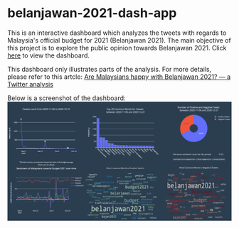 # belanjawan-2021-dash-app

This is an interactive dashboard which analyzes the tweets with regards to Malaysia's official budget for 2021 (Belanjawan 2021). The main objective of this project is to explore the public opinion towards Belanjawan 2021. Click [here](https://belanjawan-2021.herokuapp.com/) to view the dashboard. 

This dashboard only illustrates parts of the analysis. For more details, please refer to this artcle: [Are Malaysians happy with Belanjawan 2021? — a Twitter analysis](https://sounglow.medium.com/are-malaysians-happy-with-belanjawan-2021-964144174e96)

Below is a screenshot of the dashboard:
![Alt text](https://github.com/Soung-Low/belanjawan-2021-dash-app/blob/main/fig/Screenshot_dashboard.png)
